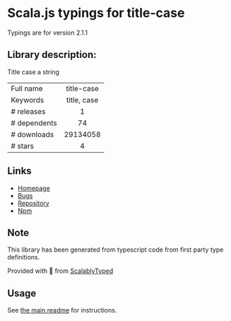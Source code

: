 
# Scala.js typings for title-case

Typings are for version 2.1.1

## Library description:
Title case a string

|                    |                 |
| ------------------ | :-------------: |
| Full name          | title-case |
| Keywords           | title, case |
| # releases         | 1 |
| # dependents       | 74 |
| # downloads        | 29134058 |
| # stars            | 4 |

## Links
- [Homepage](https://github.com/blakeembrey/title-case)
- [Bugs](https://github.com/blakeembrey/title-case/issues)
- [Repository](https://github.com/blakeembrey/title-case)
- [Npm](https://www.npmjs.com/package/title-case)
    


## Note
This library has been generated from typescript code from first party type definitions.

Provided with :purple_heart: from [ScalablyTyped](https://github.com/oyvindberg/ScalablyTyped)

## Usage
See [the main readme](../../readme.md) for instructions.



